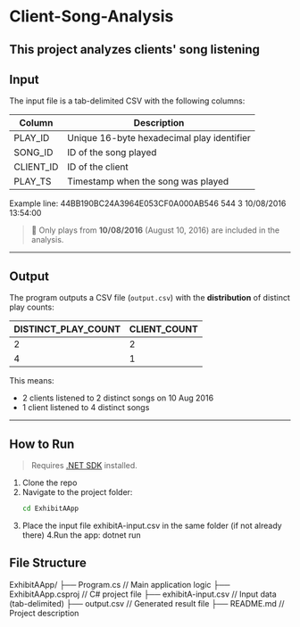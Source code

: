 # Client-Song-Analysis
This project analyzes clients' song listening
---

## Input

The input file is a tab-delimited CSV with the following columns:

| Column     | Description                                    |
|------------|------------------------------------------------|
| PLAY_ID    | Unique 16-byte hexadecimal play identifier     |
| SONG_ID    | ID of the song played                          |
| CLIENT_ID  | ID of the client                               |
| PLAY_TS    | Timestamp when the song was played             |

Example line:
44BB190BC24A3964E053CF0A000AB546 544 3 10/08/2016 13:54:00


> 🔹 Only plays from **10/08/2016** (August 10, 2016) are included in the analysis.

---

## Output

The program outputs a CSV file (`output.csv`) with the **distribution** of distinct play counts:

| DISTINCT_PLAY_COUNT | CLIENT_COUNT |
|---------------------|--------------|
| 2                   | 2            |
| 4                   | 1            |

This means:
- 2 clients listened to 2 distinct songs on 10 Aug 2016
- 1 client listened to 4 distinct songs

---

##  How to Run

> Requires [.NET SDK](https://dotnet.microsoft.com/download) installed.

1. Clone the repo
2. Navigate to the project folder:
   ```bash
   cd ExhibitAApp
3. Place the input file exhibitA-input.csv in the same folder (if not already there)
4.Run the app:
  dotnet run

## File Structure
ExhibitAApp/
├── Program.cs               // Main application logic
├── ExhibitAApp.csproj       // C# project file
├── exhibitA-input.csv       // Input data (tab-delimited)
├── output.csv               // Generated result file
├── README.md                // Project description


